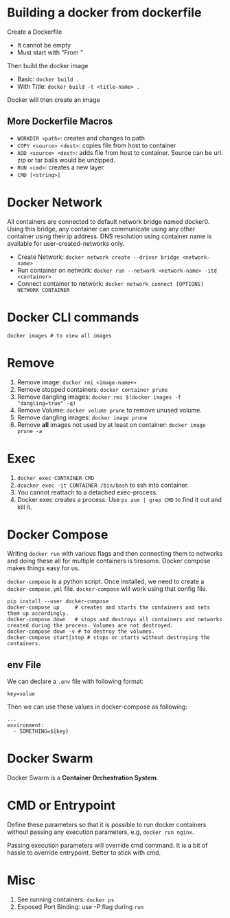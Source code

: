 # Building a docker from dockerfile

Create a Dockerfile

- It cannot be empty
- Must start with "From <something>"

Then build the docker image

- Basic: `docker build .`
- With Title: `docker build -t <title-name> .`

Docker will then create an image

## More Dockerfile Macros
- `WORKDIR <path>`: creates and changes to path
- `COPY <source> <dest>`: copies file from host to container
- `ADD <source> <dest>`: adds file from host to container. Source can be url. zip or tar balls would be unzipped.
- `RUN <cmd>`: creates a new layer
- `CMD [<string>]`

# Docker Network
All containers are connected to default network bridge named docker0. Using this bridge, any container can communicate using any other container using their ip address. DNS resolution using container name is available for user-created-networks only.

- Create Network: `docker network create --driver bridge <network-name>`
- Run container on network: `docker run --network <network-name> -itd <container>`
- Connect container to network: `docker network connect [OPTIONS] NETWORK CONTAINER`

# Docker CLI commands

```
docker images # to view all images
```

# Remove
1. Remove image: `docker rmi <image-name+>`
2. Remove stopped containers: `docker container prune`
3. Remove dangling images: `docker rmi $(docker images -f "dangling=true" -q)`
1. Remove Volume: `docker volume prune` to remove unused volume.
1. Remove dangling images: `docker image prune`
1. Remove **all** images not used by at least on container: `docker image prune -a`

# Exec

1. `docker exec CONTAINER CMD`
1. `dcocker exec -it CONTAINER /bin/bash` to ssh into container.
1. You cannot reattach to a detached exec-process.
1. Docker exec creates a process. Use `ps aux | grep CMD` to find it out and kill it.

# Docker Compose
Writing `docker run` with various flags and then connecting them to networks and doing these all for multiple containers is tiresome. Docker compose makes things easy for us.

`docker-compose` is a python script. Once installed, we need to create a `docker-compose.yml` file. `docker-compose` will work using that config file.

```
pip install --user docker-compose
docker-compose up     # creates and starts the containers and sets them up accordingly.
docker-compose down   # stops and destroys all containers and networks created during the process. Volumes are not destroyed.
docker-compose down -v # to destroy the volumes.
docker-compose start|stop # stops or starts without destroying the containers.  
```

## env File

We can declare a `.env` file with following format:

```
key=value
```

Then we can use these values in docker-compose as following:

```
...
environment:
  - SOMETHING=${key}
```

# Docker Swarm

Docker Swarm is a **Container Orchestration System**.

# CMD or Entrypoint

Define these parameters so that it is possible to run docker containers without passing any execution parameters, e.g, `docker run nginx`.

Passing execution parameters will override cmd command. It is a bit of hassle to override entrypoint. Better to stick with cmd.

# Misc
1. See running containers: `docker ps`
1. Exposed Port Binding: use -P flag during `run`
